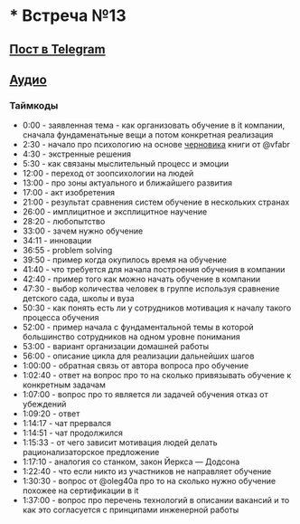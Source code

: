 # * Встреча №13

## [Пост в Telegram](https://t.me/modernsd/22936)

## [Аудио](../meetups/2021-05-25.mp3)

### Таймкоды

- 0:00 - заявленная тема - как организовать обучение в it компании, сначала фундаменатьные вещи а потом конкретная реализация
- 2:30 - начало про психологию на основе [черновика](https://t.me/modernsd/22887) книги от @vfabr
- 4:30 - экстренные решения
- 5:30 - как связаны мыслительный процесс и эмоции
- 12:00 - переход от зоопсихологии на людей
- 13:00 - про зоны актуального и ближайшего развития
- 17:00 - акт изобретения
- 21:00 - результат сравнения систем обучение в нескольких странах
- 26:00 - имплицитное и эксплицитное научение
- 28:20 - любопытство
- 33:00 - зачем нужно обучение
- 34:11 - инновации
- 36:55 - problem solving
- 39:50 - пример когда окупилось время на обучение
- 41:40 - что требуется для начала построения обучения в компании
- 42:40 - пример того как можно начать обучение в компании
- 47:30 - выбор количества человек в группе используя сравнение детского сада, школы и вуза
- 50:30 - как понять есть ли у сотрудников мотивация к началу такого процесса обучения
- 52:00 - пример начала с фундаментальной темы в которой большинство сотрудников на одном уровне понимания
- 53:00 - вариант организации домашней работы
- 56:00 - описание цикла для реализации дальнейших шагов
- 1:00:00 - обратная связь от автора вопроса про обучение
- 1:02:40 - ответ на вопрос про то на сколько привязывать обучение к конкретным задачам
- 1:07:00 - вопрос про то является ли задачей обучения отказ от убеждений
- 1:09:20 - ответ
- 1:14:17 - чат прервался
- 1:14:51 - чат продолжился
- 1:15:33 - от чего зависит мотивация людей делать рационализаторское предложение
- 1:17:10 - аналогия со станком, закон Йеркса — Додсона
- 1:22:40 - что если никто из участников не направляет обучение
- 1:30:30 - вопрос от @oleg40a про то на сколько нужно обучение похожее на сертификации в it
- 1:37:00 - вопрос про перечень технологий в описании вакансий и то как это согласуется с принципами инженерной работы
